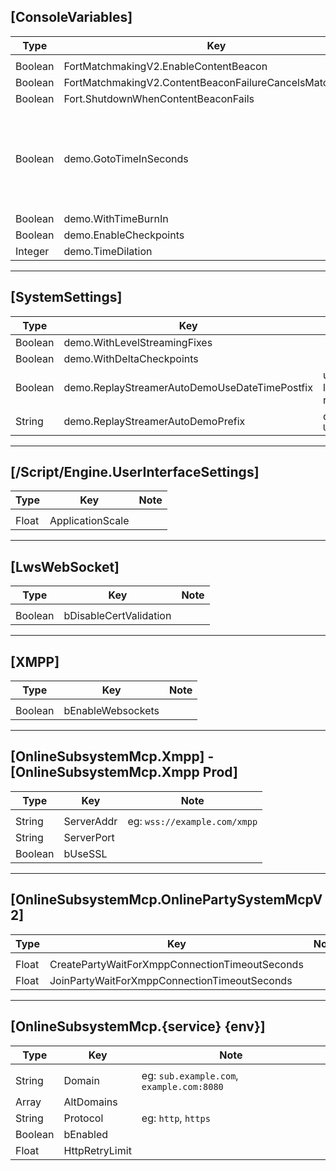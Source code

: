## [ConsoleVariables]
| Type | Key | Note |
| - | - | - |
| | | |
| Boolean | FortMatchmakingV2.EnableContentBeacon | |
| Boolean | FortMatchmakingV2.ContentBeaconFailureCancelsMatchmaking | |
| Boolean | Fort.ShutdownWhenContentBeaconFails | |
| Boolean | demo.GotoTimeInSeconds | Skips to a certain time in seconds once a replay is loaded |
| Boolean | demo.WithTimeBurnIn | |
| Boolean | demo.EnableCheckpoints | |
| Integer | demo.TimeDilation | |


---
## [SystemSettings]
| Type | Key | Note |
| - | - | - |
| Boolean | demo.WithLevelStreamingFixes | |
| Boolean | demo.WithDeltaCheckpoints | |
| Boolean | demo.ReplayStreamerAutoDemoUseDateTimePostfix | used for labeling replays |
| String | demo.ReplayStreamerAutoDemoPrefix | default: `UnsavedReplay-` |


---
## [/Script/Engine.UserInterfaceSettings]
| Type | Key | Note |
| - | - | - |
| | | |
| Float | ApplicationScale | |


---
## [LwsWebSocket]
| Type | Key | Note |
| - | - | - |
| | | |
| Boolean | bDisableCertValidation | |


---
## [XMPP]
| Type | Key | Note |
| - | - | - |
| | | |
| Boolean | bEnableWebsockets | |


---
## [OnlineSubsystemMcp.Xmpp] - [OnlineSubsystemMcp.Xmpp Prod]
| Type | Key | Note |
| - | - | - |
| | | |
| String | ServerAddr | eg: `wss://example.com/xmpp` |
| String | ServerPort |  |
| Boolean | bUseSSL | |

---
## [OnlineSubsystemMcp.OnlinePartySystemMcpV2]
| Type | Key | Note |
| - | - | - |
| | | |
| Float | CreatePartyWaitForXmppConnectionTimeoutSeconds | |
| Float | JoinPartyWaitForXmppConnectionTimeoutSeconds |  |


---
## [OnlineSubsystemMcp.{service} {env}]
| Type | Key | Note |
| - | - | - |
| | | |
| String | Domain | eg: `sub.example.com`, `example.com:8080` |
| Array | AltDomains | |
| String | Protocol | eg: `http`, `https` |
| Boolean | bEnabled | |
| Float | HttpRetryLimit | |